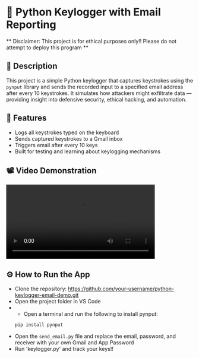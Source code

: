 # 🐍 Python Keylogger with Email Reporting

** Disclaimer: This project is for ethical purposes only!! Please do not attempt to deploy this program **

## 📜 Description

This project is a simple Python keylogger that captures keystrokes using the `pynput` library and sends the recorded input to a specified email address after every 10 keystrokes. It simulates how attackers might exfiltrate data — providing insight into defensive security, ethical hacking, and automation.

## 🎯 Features

- Logs all keystrokes typed on the keyboard
- Sends captured keystrokes to a Gmail inbox
- Triggers email after every 10 keys
- Built for testing and learning about keylogging mechanisms
  
## 📽️ Video Demonstration
<video src="https://github.com/user-attachments/assets/e71172f6-4e8d-4a28-bc02-c7f5f5341897" controls width="400"></video>

## ⚙️ How to Run the App

- Clone the repository: [https://github.com/your-username/python-keylogger-email-demo.git  ](https://github.com/Pcordova01/python-keylogger-emailer/blob/main/README.md)
- Open the project folder in VS Code
- - Open a terminal and run the following to install pynput:
  ```bash
  pip install pynput
- Open the `send_email.py` file and replace the email, password, and receiver with your own Gmail and App Password
- Run 'keylogger.py' and track your keys!!
